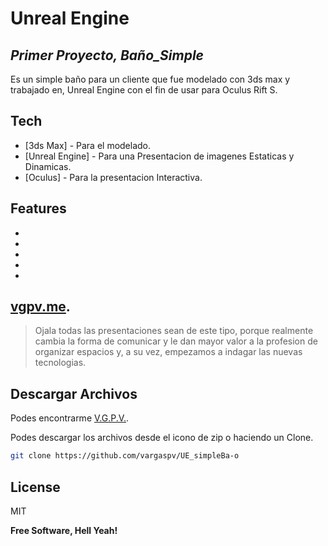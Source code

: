 # Unreal Engine
## _Primer Proyecto, Baño_Simple_



Es un simple baño para un cliente que fue modelado con 3ds max y trabajado en,
Unreal Engine con el fin de usar para Oculus Rift S.

## Tech
- [3ds Max] - Para el modelado.
- [Unreal Engine] - Para una Presentacion de imagenes Estaticas y Dinamicas.
- [Oculus] - Para la presentacion Interactiva.

## Features

- 
- 
- 
- 
- 

## [vgpv.me](http://www.vgpv.me/).

> Ojala todas las presentaciones sean de 
> este tipo, porque realmente cambia 
> la forma de comunicar y le dan mayor 
> valor a la profesion de organizar espacios
> y, a su vez, empezamos a indagar las nuevas
> tecnologias.



## Descargar Archivos

Podes encontrarme [V.G.P.V.](https://www.instagram.com/vgpv.me/).

Podes descargar los archivos desde el icono de zip o haciendo un Clone.

```sh
git clone https://github.com/vargaspv/UE_simpleBa-o
```


## License

MIT

**Free Software, Hell Yeah!**
